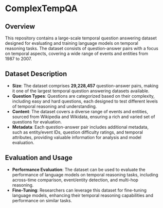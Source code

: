 # ComplexTempQA

## Overview

This repository contains a large-scale temporal question answering dataset designed for evaluating and training language models on temporal reasoning tasks. The dataset consists of question-answer pairs with a focus on temporal aspects, covering a wide range of events and entities from 1987 to 2007.

## Dataset Description

- **Size**: The dataset comprises **29,228,457** question-answer pairs, making it one of the largest temporal question answering datasets available.
- **Question Types**: Questions are categorized based on their complexity, including easy and hard questions, each designed to test different levels of temporal reasoning and understanding.
- **Content**: The dataset covers a diverse range of events and entities, sourced from Wikipedia and Wikidata, ensuring a rich and varied set of questions for evaluation.
- **Metadata**: Each question-answer pair includes additional metadata, such as entity/event IDs, question difficulty ratings, and temporal attributes, providing valuable information for analysis and model evaluation.

## Evaluation and Usage

- **Performance Evaluation**: The dataset can be used to evaluate the performance of language models on temporal reasoning tasks, including across-time comparison, event/entity detection, and multi-hop reasoning.
- **Fine-Tuning**: Researchers can leverage this dataset for fine-tuning language models, enhancing their temporal reasoning capabilities and performance on similar tasks.
